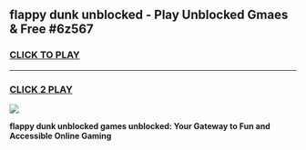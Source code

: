 
## flappy dunk unblocked - Play Unblocked Gmaes & Free #6z567
<h3>
<a href="https://news.freeplayer.one?title=flappy_dunk_unblocked&ref=26F">CLICK TO PLAY</a></h3>
<hr>

<h3>
<a href="https://news.freeplayer.one?title=flappy_dunk_unblocked&ref=26F">CLICK 2 PLAY</a>
  
</h3>

<a href="https://news.freeplayer.one?title=flappy_dunk_unblocked&ref=26F/"><img src="https://clearcache.store/games.png"></a>


**flappy dunk unblocked games unblocked: Your Gateway to Fun and Accessible Online Gaming**
